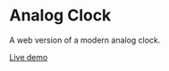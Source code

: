 # Analog Clock
<p>A web version of a modern analog clock.</p>
<p><a href="https://vinilsilv.github.io/analog-clock" target="_blank">Live demo</a></p>
